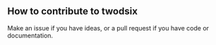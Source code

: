 ## How to contribute to twodsix

Make an issue if you have ideas, or a pull request if you have code or documentation.
